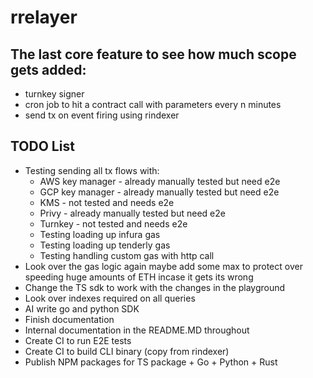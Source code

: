 # rrelayer

## The last core feature to see how much scope gets added:
- turnkey signer
- cron job to hit a contract call with parameters every n minutes
- send tx on event firing using rindexer

## TODO List

- Testing sending all tx flows with:
  - AWS key manager - already manually tested but need e2e
  - GCP key manager - already manually tested but need e2e
  - KMS - not tested and needs e2e
  - Privy - already manually tested but need e2e
  - Turnkey - not tested and needs e2e
  - Testing loading up infura gas 
  - Testing loading up tenderly gas
  - Testing handling custom gas with http call
- Look over the gas logic again maybe add some max to protect over speeding huge amounts of ETH incase it gets its wrong
- Change the TS sdk to work with the changes in the playground
- Look over indexes required on all queries
- AI write go and python SDK
- Finish documentation
- Internal documentation in the README.MD throughout
- Create CI to run E2E tests
- Create CI to build CLI binary (copy from rindexer)
- Publish NPM packages for TS package + Go + Python + Rust